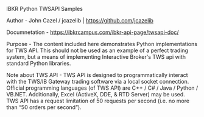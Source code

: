 IBKR Python TWSAPI Samples

Author - 
John Cazel / jcazelib | https://github.com/jcazelib

Documnetation - 
https://ibkrcampus.com/ibkr-api-page/twsapi-doc/

Purpose - 
The content included here demonstrates Python implementations for TWS API. This should not be used as an example of a perfect trading system, but a means of implementing Interactive Broker's TWS api with standard Python libraries.

Note about TWS API - 
TWS API is designed to programmatically interact with the TWS/IB Gateway trading software via a local socket connection. Official programming languages (of TWS API) are C++ / C# / Java / Python / VB.NET. Additionally, Excel (ActiveX, DDE, & RTD Server) may be used. TWS API has a request limitation of 50 requests per second (i.e. no more than “50 orders per second”). 
